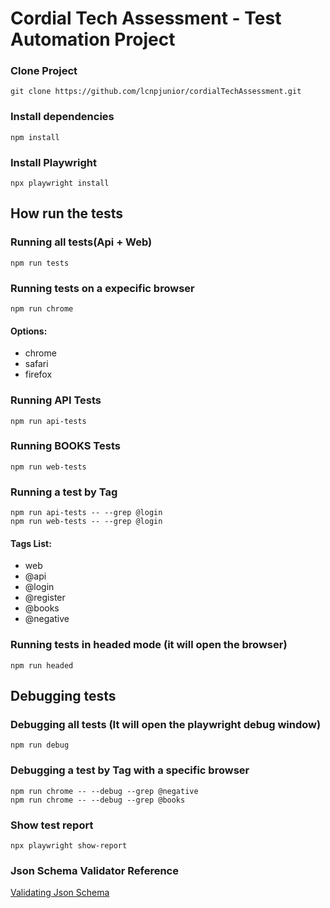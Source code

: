 # Cordial Tech Assessment - Test Automation Project

### Clone Project 

```
git clone https://github.com/lcnpjunior/cordialTechAssessment.git
```
### Install dependencies

```
npm install
```

### Install Playwright 

```
npx playwright install
```

## How run the tests

### Running all tests(Api + Web)
```
npm run tests
```

### Running tests on a expecific browser
```
npm run chrome
```
#### Options:
- chrome
- safari
- firefox


### Running API Tests
```
npm run api-tests
```
### Running BOOKS Tests
```
npm run web-tests
```

### Running a test by Tag
```
npm run api-tests -- --grep @login
npm run web-tests -- --grep @login
```

#### Tags List:
- web
- @api
- @login
- @register
- @books
- @negative

### Running tests in headed mode (it will open the browser)
```
npm run headed
```

## Debugging tests

### Debugging all tests (It will open the playwright debug window)
```
npm run debug
```

### Debugging a test by Tag with a specific browser
```
npm run chrome -- --debug --grep @negative
npm run chrome -- --debug --grep @books
```

### Show test report
```
npx playwright show-report
```
### Json Schema Validator Reference

[Validating Json Schema](https://playwrightsolutions.com/the-definitive-guide-to-api-test-automation-with-playwright-part-9-validating-json-schema/)
